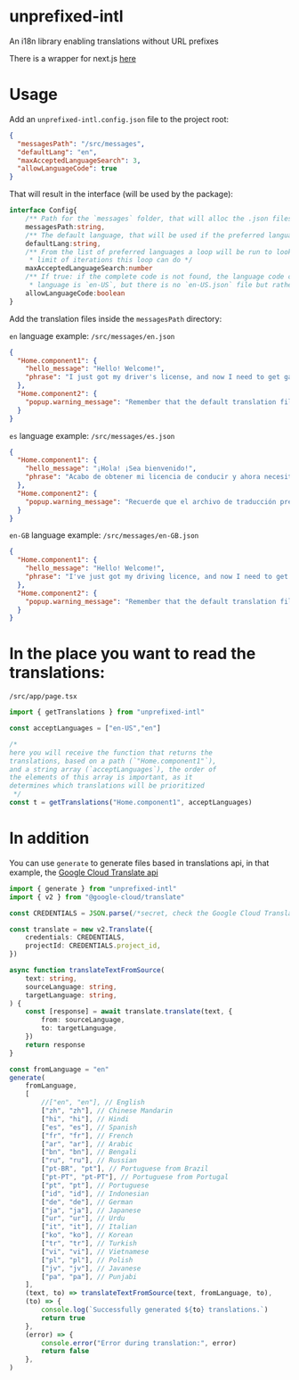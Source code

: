 # unprefixed-intl
An i18n library enabling translations without URL prefixes

There is a wrapper for next.js [here](https://www.npmjs.com/package/next-unprefixed-intl/)

# Usage
Add an `unprefixed-intl.config.json` file to the project root:
```json
{
  "messagesPath": "/src/messages",
  "defaultLang": "en",
  "maxAcceptedLanguageSearch": 3,
  "allowLanguageCode": true
}
```

That will result in the interface (will be used by the package):
```typescript
interface Config{
    /** Path for the `messages` folder, that will alloc the .json files with the translations, (en-US.json, ...) */
    messagesPath:string,
    /** The default language, that will be used if the preferred language was not found */
    defaultLang:string,
    /** From the list of preferred languages a loop will be run to look for the best match available, this is the
     * limit of iterations this loop can do */
    maxAcceptedLanguageSearch:number
    /** If true: if the complete code is not found, the language code can be used instead, e.g. if the preferred
     * language is `en-US`, but there is no `en-US.json` file but rather a ` en.json`, it will be used */
    allowLanguageCode:boolean
}
```

Add the translation files inside the `messagesPath` directory:

`en` language example: `/src/messages/en.json`
```json
{
  "Home.component1": {
    "hello_message": "Hello! Welcome!",
    "phrase": "I just got my driver's license, and now I need to get gas for my truck. In the fall, I'll enroll in college, and I'll make sure to check the schedule of my favorite soccer team."
  },
  "Home.component2": {
    "popup.warning_message": "Remember that the default translation file, defined in `defaultLang`, must exist!"
  }
}
```
`es` language example: `/src/messages/es.json`
```json
{
  "Home.component1": {
    "hello_message": "¡Hola! ¡Sea bienvenido!",
    "phrase": "Acabo de obtener mi licencia de conducir y ahora necesito gasolina para mi camión. En el otoño, me inscribiré en la universidad y me aseguraré de consultar el calendario de mi equipo de fútbol favorito."
  },
  "Home.component2": {
    "popup.warning_message": "Recuerde que el archivo de traducción predeterminado, definido en `defaultLang`, ¡debe existir!"
  }
}
```
`en-GB` language example: `/src/messages/en-GB.json`
```json
{
  "Home.component1": {
    "hello_message": "Hello! Welcome!",
    "phrase": "I've just got my driving licence, and now I need to get petrol for my lorry. In the autumn, I'll enrol in university, and I'll make sure to check the timetable of my favourite football team."
  },
  "Home.component2": {
    "popup.warning_message": "Remember that the default translation file, defined in `defaultLang`, must exist!"
  }
}
```

# In the place you want to read the translations:

`/src/app/page.tsx`
```typescript jsx
import { getTranslations } from "unprefixed-intl"

const acceptLanguages = ["en-US","en"]

/*
here you will receive the function that returns the 
translations, based on a path (`"Home.component1"`), 
and a string array (`acceptLanguages`), the order of 
the elements of this array is important, as it 
determines which translations will be prioritized
 */
const t = getTranslations("Home.component1", acceptLanguages)
```

# In addition
You can use `generate` to generate files based in translations api, in that example, the [Google Cloud Translate api](https://www.npmjs.com/package/@google-cloud/translate)
```typescript
import { generate } from "unprefixed-intl"
import { v2 } from "@google-cloud/translate"

const CREDENTIALS = JSON.parse(/*secret, check the Google Cloud Translation api for more info*/)

const translate = new v2.Translate({
    credentials: CREDENTIALS,
    projectId: CREDENTIALS.project_id,
})

async function translateTextFromSource(
    text: string,
    sourceLanguage: string,
    targetLanguage: string,
) {
    const [response] = await translate.translate(text, {
        from: sourceLanguage,
        to: targetLanguage,
    })
    return response
}

const fromLanguage = "en"
generate(
    fromLanguage,
    [
        //["en", "en"], // English
        ["zh", "zh"], // Chinese Mandarin
        ["hi", "hi"], // Hindi
        ["es", "es"], // Spanish
        ["fr", "fr"], // French
        ["ar", "ar"], // Arabic
        ["bn", "bn"], // Bengali
        ["ru", "ru"], // Russian
        ["pt-BR", "pt"], // Portuguese from Brazil
        ["pt-PT", "pt-PT"], // Portuguese from Portugal
        ["pt", "pt"], // Portuguese
        ["id", "id"], // Indonesian
        ["de", "de"], // German
        ["ja", "ja"], // Japanese
        ["ur", "ur"], // Urdu
        ["it", "it"], // Italian
        ["ko", "ko"], // Korean
        ["tr", "tr"], // Turkish
        ["vi", "vi"], // Vietnamese
        ["pl", "pl"], // Polish
        ["jv", "jv"], // Javanese
        ["pa", "pa"], // Punjabi
    ],
    (text, to) => translateTextFromSource(text, fromLanguage, to),
    (to) => {
        console.log(`Successfully generated ${to} translations.`)
        return true
    },
    (error) => {
        console.error("Error during translation:", error)
        return false
    },
)
```